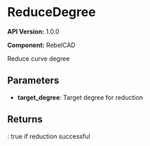 # ReduceDegree

**API Version:** 1.0.0

**Component:** RebelCAD

Reduce curve degree

## Parameters

- **target_degree**: Target degree for reduction

## Returns

: true if reduction successful

